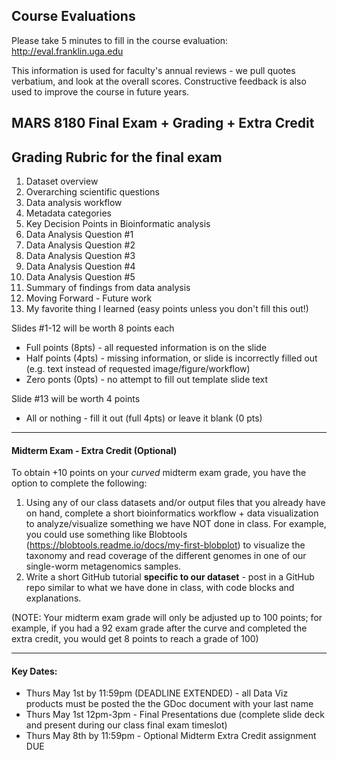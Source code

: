 ## Course Evaluations

Please take 5 minutes to fill in the course evaluation: http://eval.franklin.uga.edu

This information is used for faculty's annual reviews - we pull quotes verbatium, and look at the overall scores. Constructive feedback is also used to improve the course in future years. 

## MARS 8180 Final Exam + Grading + Extra Credit

## Grading Rubric for the final exam
1. Dataset overview
2. Overarching scientific questions
3. Data analysis workflow
4. Metadata categories
5. Key Decision Points in Bioinformatic analysis
6. Data Analysis Question #1
7. Data Analysis Question #2
8. Data Analysis Question #3
9. Data Analysis Question #4
10. Data Analysis Question #5
11. Summary of findings from data analysis
12. Moving Forward - Future work
13. My favorite thing I learned (easy points unless you don't fill this out!)

Slides #1-12 will be worth 8 points each
* Full points (8pts) - all requested information is on the slide
* Half points (4pts) - missing information, or slide is incorrectly filled out (e.g. text instead of requested image/figure/workflow)
* Zero ponts (0pts) - no attempt to fill out template slide text

Slide #13 will be worth 4 points
* All or nothing - fill it out (full 4pts) or leave it blank (0 pts)

---
#### Midterm Exam - Extra Credit (Optional)

To obtain +10 points on your *curved* midterm exam grade, you have the option to complete the following:

1. Using any of our class datasets and/or output files that you already have on hand, complete a short bioinformatics workflow + data visualization to analyze/visualize something we have NOT done in class. For example, you could use something like Blobtools (https://blobtools.readme.io/docs/my-first-blobplot) to visualize the taxonomy and read coverage of the different genomes in one of our single-worm metagenomics samples.
2. Write a short GitHub tutorial **specific to our dataset** - post in a GitHub repo similar to what we have done in class, with code blocks and explanations.

(NOTE: Your midterm exam grade will only be adjusted up to 100 points; for example, if you had a 92 exam grade after the curve and completed the extra credit, you would get 8 points to reach a grade of 100)

---

#### Key Dates:
* Thurs May 1st by 11:59pm (DEADLINE EXTENDED) - all Data Viz products must be posted the the GDoc document with your last name
* Thurs May 1st 12pm-3pm - Final Presentations due (complete slide deck and present during our class final exam timeslot)
* Thurs May 8th by 11:59pm - Optional Midterm Extra Credit assignment DUE
